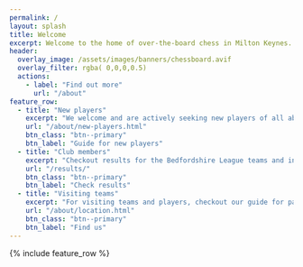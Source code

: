 ```yaml
---
permalink: /
layout: splash
title: Welcome
excerpt: Welcome to the home of over-the-board chess in Milton Keynes. Join for competitive, friendly and casual chess!
header:
  overlay_image: /assets/images/banners/chessboard.avif
  overlay_filter: rgba( 0,0,0,0.5)
  actions:
    - label: "Find out more"
      url: "/about"
feature_row:
  - title: "New players"
    excerpt: "We welcome and are actively seeking new players of all abilities. Check out our guide for first time visitors to the club."
    url: "/about/new-players.html"
    btn_class: "btn--primary"
    btn_label: "Guide for new players"
  - title: "Club members"
    excerpt: "Checkout results for the Bedfordshire League teams and individual internal competitions."
    url: "/results/"
    btn_class: "btn--primary"
    btn_label: "Check results"
  - title: "Visiting teams"
    excerpt: "For visiting teams and players, checkout our guide for parking and directions."
    url: "/about/location.html"
    btn_class: "btn--primary"
    btn_label: "Find us"
---
```


{% include feature_row %}